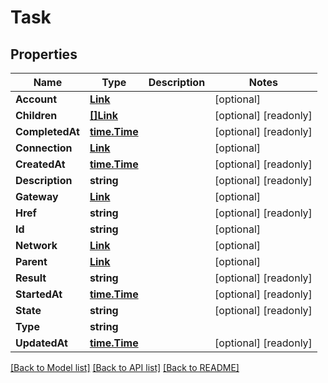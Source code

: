 # Task

## Properties

Name | Type | Description | Notes
------------ | ------------- | ------------- | -------------
**Account** | [**Link**](Link.md) |  | [optional] 
**Children** | [**[]Link**](Link.md) |  | [optional] [readonly] 
**CompletedAt** | [**time.Time**](time.Time.md) |  | [optional] [readonly] 
**Connection** | [**Link**](Link.md) |  | [optional] 
**CreatedAt** | [**time.Time**](time.Time.md) |  | [optional] [readonly] 
**Description** | **string** |  | [optional] [readonly] 
**Gateway** | [**Link**](Link.md) |  | [optional] 
**Href** | **string** |  | [optional] [readonly] 
**Id** | **string** |  | [optional] 
**Network** | [**Link**](Link.md) |  | [optional] 
**Parent** | [**Link**](Link.md) |  | [optional] 
**Result** | **string** |  | [optional] [readonly] 
**StartedAt** | [**time.Time**](time.Time.md) |  | [optional] [readonly] 
**State** | **string** |  | [optional] [readonly] 
**Type** | **string** |  | 
**UpdatedAt** | [**time.Time**](time.Time.md) |  | [optional] [readonly] 

[[Back to Model list]](../README.md#documentation-for-models) [[Back to API list]](../README.md#documentation-for-api-endpoints) [[Back to README]](../README.md)


